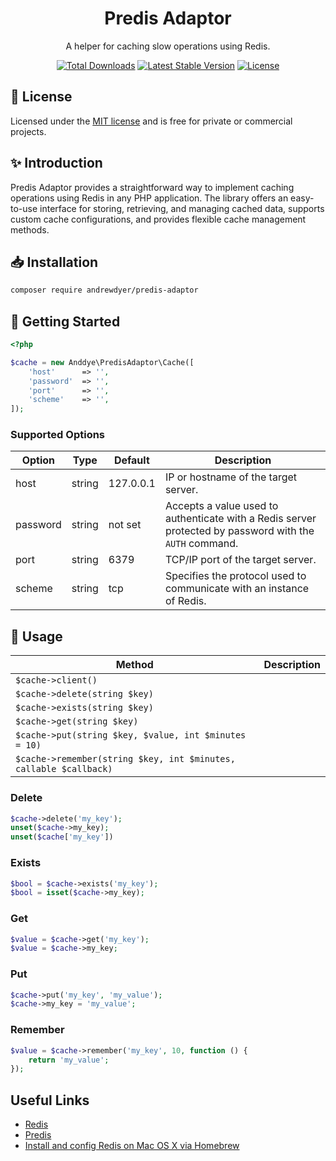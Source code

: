<h1 align="center">Predis Adaptor</h1>

<p align="center">A helper for caching slow operations using Redis.</p>

<p align="center">
    <a href="https://packagist.org/packages/andrewdyer/predis-adaptor"><img src="https://poser.pugx.org/andrewdyer/predis-adaptor/downloads?style=for-the-badge" alt="Total Downloads"></a>
    <a href="https://packagist.org/packages/andrewdyer/predis-adaptor"><img src="https://poser.pugx.org/andrewdyer/predis-adaptor/v?style=for-the-badge" alt="Latest Stable Version"></a>
    <a href="https://packagist.org/packages/andrewdyer/predis-adaptor"><img src="https://poser.pugx.org/andrewdyer/predis-adaptor/license?style=for-the-badge" alt="License"></a>
</p>

## 📄 License

Licensed under the [MIT license](https://opensource.org/licenses/MIT) and is free for private or commercial projects.

## ✨ Introduction

Predis Adaptor provides a straightforward way to implement caching operations using Redis in any PHP application. The library offers an easy-to-use interface for storing, retrieving, and managing cached data, supports custom cache configurations, and provides flexible cache management methods.

## 📥 Installation

```bash
composer require andrewdyer/predis-adaptor
```

## 🚀 Getting Started

```php
<?php

$cache = new Anddye\PredisAdaptor\Cache([
    'host'      => '',
    'password'  => '',
    'port'      => '',
    'scheme'    => '',
]);
```

### Supported Options

| Option | Type | Default | Description |
| --- | --- | --- | --- |
| host | string | 127.0.0.1 | IP or hostname of the target server.  |
| password | string | not set | Accepts a value used to authenticate with a Redis server protected by password with the `AUTH` command. |
| port | string | 6379 | TCP/IP port of the target server. |
| scheme | string | tcp | Specifies the protocol used to communicate with an instance of Redis. |

## 📖 Usage

| Method | Description |
| --- | --- |
| `$cache->client()` |  |
| `$cache->delete(string $key)` |  |
| `$cache->exists(string $key)` |  |
| `$cache->get(string $key)` |  |
| `$cache->put(string $key, $value, int $minutes = 10)` |  |
| `$cache->remember(string $key, int $minutes, callable $callback)` |  |

### Delete

```php
$cache->delete('my_key');
unset($cache->my_key);
unset($cache['my_key'])
```

### Exists

```php
$bool = $cache->exists('my_key');
$bool = isset($cache->my_key);
```

### Get

```php
$value = $cache->get('my_key');
$value = $cache->my_key;
```

### Put

```php
$cache->put('my_key', 'my_value');
$cache->my_key = 'my_value';
```

### Remember

```php
$value = $cache->remember('my_key', 10, function () {
    return 'my_value';
});
```

## Useful Links

* [Redis](http://redis.io/)
* [Predis](https://github.com/nrk/predis)
* [Install and config Redis on Mac OS X via Homebrew](https://medium.com/@petehouston/install-and-config-redis-on-mac-os-x-via-homebrew-eb8df9a4f298)
